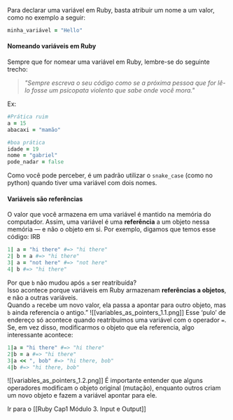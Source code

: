 Para declarar uma variável em Ruby, basta atribuir um nome a um valor, como no exemplo a seguir:
``` ruby
minha_variável = "Hello"
```
#### Nomeando variáveis em Ruby
Sempre que for nomear uma variável em Ruby, lembre-se do seguinte trecho: 
> *"Sempre escreva o seu código como se a próxima pessoa que for lê-lo fosse um psicopata violento que sabe onde você mora."*

Ex: 
``` ruby
#Prática ruim
a = 15
abacaxi = "mamão"

#boa prática
idade = 19
nome = "gabriel"
pode_nadar = false
```
Como você pode perceber, é um padrão utilizar o `snake_case` (como no python) quando tiver uma variável com dois nomes.

#### Variáveis são referências
O valor que você armazena em uma variável é mantido na memória do computador. Assim, uma variável é uma **referência** a um objeto nessa memória — e não o objeto em si.
Por exemplo, digamos que temos esse código: 
IRB
``` ruby 
1| a = "hi there" #=> "hi there"
2| b = a #=> "hi there"
3| a = "not here" #=> "not here"
4| b #=> "hi there"
```
Por que `b` não mudou após `a` ser reatribuída?  
Isso acontece porque variáveis em Ruby armazenam **referências a objetos**, e não a outras variáveis.  
Quando `a` recebe um novo valor, ela passa a apontar para outro objeto, mas `b` ainda referencia o antigo.”
![[variables_as_pointers_1.1.png]]
Esse ‘pulo’ de endereço só acontece quando reatribuímos uma variável com o operador `=`.  
Se, em vez disso, modificarmos o objeto que ela referencia, algo interessante acontece:
``` ruby
1|a = "hi there" #=> "hi there"
2|b = a #=> "hi there"
3|a << ", bob" #=> "hi there, bob"
4|b #=> "hi there, bob"
``` 
![[variables_as_pointers_1.2.png]]
É importante entender que alguns operadores modificam o objeto original (mutação), enquanto outros criam um novo objeto e fazem a variável apontar para ele.

Ir para o [[Ruby Cap1 Módulo 3. Input e Output]]